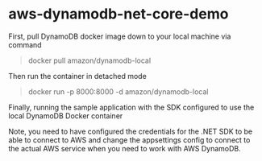 # aws-dynamodb-net-core-demo

First, pull DynamoDB docker image down to your local machine via command

> docker pull amazon/dynamodb-local

Then run the container in detached mode

> docker run -p 8000:8000 -d amazon/dynamodb-local

Finally, running the sample application with the SDK configured to use the local DynamoDB Docker container

Note, you need to have configured the credentials for the .NET SDK to be able to connect to AWS and change the appsettings config to connect to the actual AWS service when you need to work with AWS DynamoDB.
